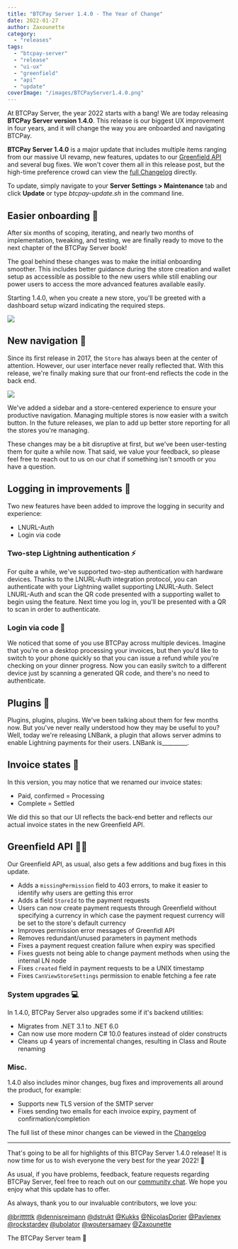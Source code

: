 ```yaml
---
title: "BTCPay Server 1.4.0 - The Year of Change"
date: 2022-01-27
author: Zaxounette
category:
  - "releases"
tags:
  - "btcpay-server"
  - "release"
  - "ui-ux"
  - "greenfield"
  - "api"
  - "update"
coverImage: "/images/BTCPayServer1.4.0.png"
---
```


At BTCPay Server, the year 2022 starts with a bang!
We are today releasing **BTCPay Server version 1.4.0**. This release is our biggest UX improvement in four years, and it will change the way you are onboarded and navigating BTCPay.

**BTCPay Server 1.4.0** is a major update that includes multiple items ranging from our massive UI revamp, new features, updates to our [Greenfield API](https://docs.btcpayserver.org/API/Greenfield/v1/) and several bug fixes. We won't cover them all in this release post, but the high-time preference crowd can view the [full Changelog](https://github.com/btcpayserver/btcpayserver/releases) directly.

To update, simply navigate to your **Server Settings > Maintenance** tab and click **Update** or type *btcpay-update.sh* in the command line.

## Easier onboarding 🎨

After six months of scoping, iterating, and nearly two months of implementation, tweaking, and testing, we are finally ready to move to the next chapter of the BTCPay Server book!

The goal behind these changes was to make the initial onboarding smoother. This includes better guidance during the store creation and wallet setup as accessible as possible to the new users while still enabling our power users to access the more advanced features available easily.

Starting 1.4.0, when you create a new store, you'll be greeted with a dashboard setup wizard indicating the required steps.

![](/images/1.4.0-Store-creation.png)

## New navigation 🏪

Since its first release in 2017, the `Store` has always been at the center of attention. However, our user interface never really reflected that. With this release, we're finally making sure that our front-end reflects the code in the back end.

![](/images/1.4.0-SidebarNav)

We've added a sidebar and a store-centered experience to ensure your productive navigation. Managing multiple stores is now easier with a switch button. In the future releases, we plan to add up better store reporting for all the stores you're managing.

These changes may be a bit disruptive at first, but we've been user-testing them for quite a while now. That said, we value your feedback, so please feel free to reach out to us on our chat if something isn't smooth or you have a question.

## Logging in improvements 🔐

Two new features have been added to improve the logging in security and experience:
- LNURL-Auth
- Login via code

### Two-step Lightning authentication ⚡

For quite a while, we've supported two-step authentication with hardware devices. Thanks to the LNURL-Auth integration protocol, you can authenticate with your Lightning wallet supporting LNURL-Auth. Select LNURL-Auth and scan the QR code presented with a supporting wallet to begin using the feature. Next time you log in, you'll be presented with a QR to scan in order to authenticate.

### Login via code 📱

We noticed that some of you use BTCPay across multiple devices. Imagine that you're on a desktop processing your invoices, but then you'd like to switch to your phone quickly so that you can issue a refund while you're checking on your dinner progress. Now you can easily switch to a different device just by scanning a generated QR code, and there's no need to authenticate.

## Plugins 🔌

Plugins, plugins, plugins. We've been talking about them for few months now. But you've never really understood how they may be useful to you? Well, today we're releasing LNBank, a plugin that allows server admins to enable Lightning payments for their users. LNBank is_________.

<!-- We need to add LNBank photo and explanation once we're sure it'll be released -->

## Invoice states 🧾

In this version, you may notice that we renamed our invoice states:

- Paid, confirmed = Processing
- Complete = Settled

We did this so that our UI reflects the back-end better and reflects our actual invoice states in the new Greenfield API.

## Greenfield API 🧑‍💻

Our Greenfield API, as usual, also gets a few additions and bug fixes in this update.

* Adds a `missingPermission` field to 403 errors, to make it easier to identify why users are getting this error
* Adds a field `StoreId` to the payment requests
* Users can now create payment requests through Greenfield without specifying a currency in which case the payment request currency will be set to the store's default currency
* Improves permission error messages of Greenfidl API
* Removes redundant/unused parameters in payment methods
* Fixes a payment request creation failure when expiry was specified
* Fixes guests not being able to change payment methods when using the internal LN node
* Fixes `created` field in payment requests to be a UNIX timestamp
* Fixes `CanViewStoreSettings` permission to enable fetching a fee rate

### **System upgrades** 💻

In 1.4.0, BTCPay Server also upgrades some if it's backend utilities:

* Migrates from .NET 3.1 to .NET 6.0
* Can now use more modern C# 10.0 features instead of older constructs
* Cleans up 4 years of incremental changes, resulting in Class and Route renaming

### **Misc.**

1.4.0 also includes minor changes, bug fixes and improvements all around the product, for example:

* Supports new TLS version of the SMTP server
* Fixes sending two emails for each invoice expiry, payment of confirmation/completion

The full list of these minor changes can be viewed in the [Changelog](https://github.com/btcpayserver/btcpayserver/releases)

----

That's going to be all for highlights of this BTCPay Server 1.4.0 release!
It is now time for us to wish everyone the very best for the year 2022! 💚

As usual, if you have problems, feedback, feature requests regarding BTCPay Server, feel free to reach out on our [community chat](https://chat.btcpayserver.org/). We hope you enjoy what this update has to offer.

As always, thank you to our invaluable contributors, we love you:

[@britttttk](https://github.com/britttttk) [@dennisreimann](https://github.com/dennisreimann) [@dstrukt](https://github.com/dstrukt) [@Kukks](https://github.com/kukks/) [@NicolasDorier](https://github.com/nicolasdorier/) [@Pavlenex](https://github.com/pavlenex/) [@rockstardev](https://github.com/rockstardev/) [@ubolator](https://github.com/bolatovumar) [@woutersamaey](https://github.com/woutersamaey) [@Zaxounette](https://github.com/zaxounette)

The BTCPay Server team 💚
